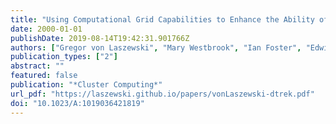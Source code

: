 ```yaml
---
title: "Using Computational Grid Capabilities to Enhance the Ability of an X-Ray Source for Structural Biology"
date: 2000-01-01
publishDate: 2019-08-14T19:42:31.901766Z
authors: ["Gregor von Laszewski", "Mary Westbrook", "Ian Foster", "Edwin Westbrook", "Craig Barnes"]
publication_types: ["2"]
abstract: ""
featured: false
publication: "*Cluster Computing*"
url_pdf: "https://laszewski.github.io/papers/vonLaszewski-dtrek.pdf"
doi: "10.1023/A:1019036421819"
---
```


